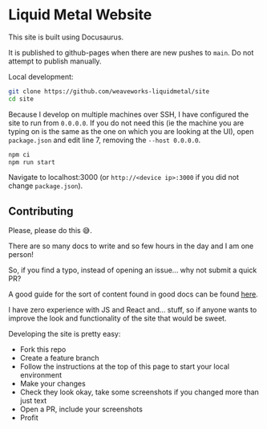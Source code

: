 # Liquid Metal Website

This site is built using Docusaurus.

It is published to github-pages when there are new pushes to `main`. Do not attempt
to publish manually.

Local development:

```bash
git clone https://github.com/weaveworks-liquidmetal/site
cd site
```

Because I develop on multiple machines over SSH, I have configured the site to run
from `0.0.0.0`. If you do not need this (ie the machine you are typing on is the
same as the one on which you are looking at the UI), open `package.json` and edit
line 7, removing the `--host 0.0.0.0`.

```bash
npm ci
npm run start
```

Navigate to localhost:3000 (or `http://<device ip>:3000` if you did not change `package.json`).

## Contributing

Please, please do this :sweat_smile:.

There are so many docs to write and so few hours in the day and I am one person!

So, if you find a typo, instead of opening an issue... why not submit a quick PR?

A good guide for the sort of content found in good docs can be found [here](https://documentation.divio.com/).

I have zero experience with JS and React and... stuff, so if anyone wants to improve
the look and functionality of the site that would be sweet.

Developing the site is pretty easy:

- Fork this repo
- Create a feature branch
- Follow the instructions at the top of this page to start your local environment
- Make your changes
- Check they look okay, take some screenshots if you changed more than just text
- Open a PR, include your screenshots
- Profit

